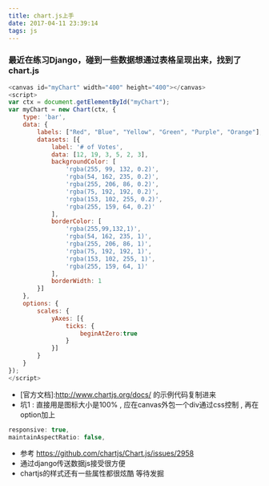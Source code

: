 ```yaml
---
title: chart.js上手
date: 2017-04-11 23:39:14
tags: js
---
```


### 最近在练习Django，碰到一些数据想通过表格呈现出来，找到了chart.js

```javascript
<canvas id="myChart" width="400" height="400"></canvas>
<script>
var ctx = document.getElementById("myChart");
var myChart = new Chart(ctx, {
    type: 'bar',
    data: {
        labels: ["Red", "Blue", "Yellow", "Green", "Purple", "Orange"],
        datasets: [{
            label: '# of Votes',
            data: [12, 19, 3, 5, 2, 3],
            backgroundColor: [
                'rgba(255, 99, 132, 0.2)',
                'rgba(54, 162, 235, 0.2)',
                'rgba(255, 206, 86, 0.2)',
                'rgba(75, 192, 192, 0.2)',
                'rgba(153, 102, 255, 0.2)',
                'rgba(255, 159, 64, 0.2)'
            ],
            borderColor: [
                'rgba(255,99,132,1)',
                'rgba(54, 162, 235, 1)',
                'rgba(255, 206, 86, 1)',
                'rgba(75, 192, 192, 1)',
                'rgba(153, 102, 255, 1)',
                'rgba(255, 159, 64, 1)'
            ],
            borderWidth: 1
        }]
    },
    options: {
        scales: {
            yAxes: [{
                ticks: {
                    beginAtZero:true
                }
            }]
        }
    }
});
</script>
```
* [官方文档]:http://www.chartjs.org/docs/ 的示例代码复制进来
* 坑1 : 直接用是图标大小是100% , 应在canvas外包一个div通过css控制 , 再在option加上
```javascript
responsive: true,
maintainAspectRatio: false,
```
* 参考 https://github.com/chartjs/Chart.js/issues/2958
* 通过django传送数据js接受很方便
* chartjs的样式还有一些属性都很炫酷 等待发掘